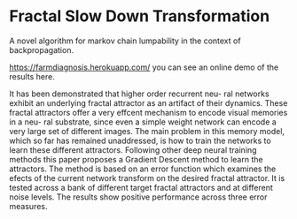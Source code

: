 # Fractal Slow Down Transformation
A novel algorithm for markov chain lumpability in the context of backpropagation.

https://farmdiagnosis.herokuapp.com/ you can see an online demo of the results here.

It has been demonstrated that higher order recurrent neu-
ral networks exhibit an underlying fractal attractor as an
artifact of their dynamics. These fractal attractors offer a very effcent mechanism to encode visual memories in a neu-
ral substrate, since even a simple weight network can
encode a very large set of different images.
The main problem in this memory model, which so far has
remained unaddressed, is how to train the networks to learn
these different attractors. Following other deep neural training
methods this paper proposes a Gradient Descent method
to learn the attractors. The method is based on an error
function which examines the efects of the current network
transform on the desired fractal attractor. It is tested across
a bank of different target fractal attractors and at different
noise levels. The results show positive performance across
three error measures.
